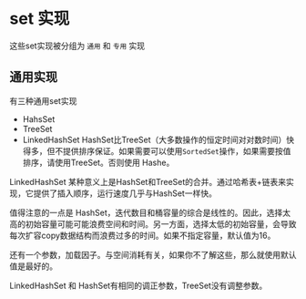 # set 实现

这些set实现被分组为 `通用` 和 `专用` 实现

## 通用实现
有三种通用set实现
* HahsSet
* TreeSet
* LinkedHashSet
HashSet比TreeSet（大多数操作的恒定时间对对数时间）快得多，但不提供排序保证。如果需要可以使用`SortedSet`操作，如果需要按值排序，请使用TreeSet。否则使用 Hashe。

LinkedHashSet 某种意义上是HashSet和TreeSet的合并。通过哈希表+链表来实现，它提供了插入顺序，运行速度几乎与HashSet一样快。

值得注意的一点是 HashSet，迭代数目和桶容量的综合是线性的。因此，选择太高的初始容量可能可能浪费空间和时间。另一方面，选择太低的初始容量，会导致每次扩容copy数据结构而浪费过多的时间。如果不指定容量，默认值为16。

还有一个参数，加载因子。与空间消耗有关，如果你不了解这些，那么就使用默认值是最好的。

LinkedHashSet 和 HashSet有相同的调正参数，TreeSet没有调整参数。